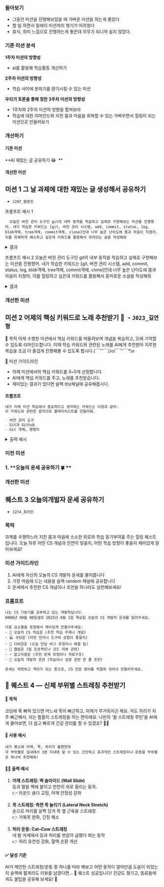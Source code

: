 ### 돌아보기

- 그동안 미션을 진행해보았을 때 가벼운 미션을 하는게 좋았다
- 할 일 하면서 릴레이 미션까지 챙기기 어려웠다
- 휴식, 취미 느낌으로 진행하는게 좋은데 의무가 되니까 쉽지 않았다.

### 기존 미션 분석

**1주차 미션의 방향성**

- ai를 활용해 학습활동 개선하기

**2주차 미션의 방향성**

- 학습 사이에 분위기를 환기시킬 수 있는 미션

**우리가 토론을 통해 정한 3주차 미션의 방향성**

- 1주차와 2주차 미션의 방향을 합쳐보자
- 학습에 대한 리마인드와 지친 몸과 마음을 회복할 수 있는 가벼우면서 힐링이 되는 미션으로 만들어보기

### 개선하기

#### 기존 미션
 **AI 재밌는 글 공유하기 😂  **

#### 개선한 미션
 ## 미션 1  그 날 과제에 대한 재밌는 글 생성해서 공유하기 
 - `J297_황용진`

프롬프트 예시 1
```        
  오늘은 버전 관리 도구인 git의 내부 동작을 학습하고 실제로 구현해보는 미션을 진행했어. 내가 학습한 키워드는 [git, 버전 관리 시스템, add, commit, status, log, blob객체, tree객체, commit객체, clone]인데 너무 높은 난이도에 몸과 마음이 지쳤어. 이를 유쾌하게 해소하고 싶은데 키워드를 활용해서 유머있는 글을 작성해줘
```
<details>

<summary> 결과</summary>


        
        ### 챗지피티 결과
        
        ```jsx
        오늘도 나는 ‘현실 버전 관리 시스템(Real-life VCS)’에 휘둘리던 몸과 마음을 잠시 내려놓고, 내 머릿속 git 레포지토리를 유쾌하게 정리해보려 한다.
        
        1️⃣ git init:
        
        내 아침 커피 한 잔을 initialize 하듯, 정신을 깨우고 “오늘도 화이팅!”이라는 커밋 메시지를 준비했다.
        
        2️⃣ add:
        
        그러나 출근길 버스에서 책가방을 잃어버릴 뻔한 순간, 나는 그 사건을 스테이지에 추가(git add)했다.
        
        “불안” 파일과 “당황” 파일이 index에 올라갔다.
        
        3️⃣ status:
        
        잠시 후 git status를 쳐보니,
        
        vbnet
        복사
        편집
        On branch tired  
        Your branch is up to date with 'origin/coffee-needed'.  
        Changes to be committed:  
          (use "git restore --staged <file>..." to unstage)  
                modified:   불안.txt  
                new file:   당황.txt  
        …이런 충격적인 리포트가 떴다.
        
        4️⃣ commit:
        
        “괜찮아, 내가 이걸 다 해낼 거야”
        
        잔뜩 의지를 담아 git commit -m "오늘 아침 위기 극복" 하자,
        
        내 안의 commit객체가 생성되며, 용기가 기록되었다.
        
        5️⃣ blob객체 & tree객체:
        
        하지만 이 모든 감정은 결국 blob객체로 저장되고,
        
        내 머릿속 감정 폴더 구조는 tree객체로 복잡하게 엮여 있다.
        
        “불안/blob” ↔ “희망/blob” ↔ “아무튼 커피/tree”
        
        6️⃣ log:
        
        git log를 입력하면…
        
        sql
        복사
        편집
        commit a1b2c3d4: 오늘 아침 위기 극복
        commit z9y8x7w6: 어젯밤 과제 해결  
        commit f1e2d3c4: 그래도 살아있네!  
        무심히 지나간 커밋 내역들이 내 인생의 작은 승리들이다.
        
        7️⃣ clone:
        
        “내가 오늘 겪은 고생을 친구에게도 share 하고 싶다!”
        
        그래서 리포지토리를 clone해 친구에게 전송했다.
        
        “야, 이 버그(아침 버스 사건) 좀 봐라!”
        
        마지막으로, 이 모든 과정을 겪은 나는 커밋 객체처럼 단단해졌고, 깨알같이 저장된 “당황.blob” 덕분에 다시는 같은 실수를 반복하지 않을 자신이 생겼다.
        
        이제 잠깐 stash하고, 달콤한 커피 한 잔으로 내 워킹 디렉토리를 깨끗이 정리해보자. ☕️😀
        
        ChatGPT에게 묻기
        
        ```
        
        ### 제미나이 2.5 결과
        
        ```jsx
        it과의 대환장 파티: 내 정신은 이미 blob이 되었다
        아아, 오늘은 Git이라는 거대한 미지의 버전 관리 시스템 앞에서 무릎 꿇었던 날... 분명 시작은 "재밌겠다!" 싶었던 Git 미션이었는데, 학습하면 할수록 뇌는 점점 blob 객체처럼 쪼그라들고, 마음은 tree 객체처럼 복잡하게 얽히고설키기 시작했습니다.
        
        강의실에 앉아 add 명령어를 칠 때까지만 해도 희망이 있었죠. "음, 파일을 추가하는 거군! 간단하네!" 하지만 commit의 개념을 이해하는 순간, 제 멘탈은 이미 안드로메다로 clone되어 버렸습니다. "아니, 그냥 저장하는 게 아니라 스냅샷을 찍는다고? 게다가 commit 객체가 또 뭘 품고 있다고?!" 머릿속에서 수많은 commit들이 꼬리에 꼬리를 물고 이어지며 제 인지 부조화는 극에 달했습니다.
        
        git **status** 명령어를 칠 때마다 나오는 수많은 빨간 글씨들... 그건 제 마음속 log에 새겨진 실패의 기록들이었죠. 한 줄 한 줄 읽을 때마다 "내가 지금 뭘 잘못한 거지...?"라는 자괴감이 파도처럼 밀려왔습니다. 마치 제 인생의 버전 관리를 Git으로 하고 있는 듯한 느낌이랄까요? 매 순간이 에러 투성이 log였고, commit하고 싶은 순간은 단 한 번도 없었습니다.
        
        결국, 제 뇌는 더 이상 새로운 정보를 add할 공간이 없었고, 정신은 완전히 blob 객체처럼 형태를 잃어버렸습니다. "그래, 난 그냥 아무것도 없는 텅 빈 blob이야..."라며 좌절하던 그때, 문득 거울에 비친 제 모습이 보였습니다. 퀭한 눈과 헝클어진 머리... 흡사 Git의 에러 메시지를 수만 번 본 개발자의 모습 그대로였습니다.
        
        하지만 뭐 어떻습니까! 오늘만큼은 Git의 복잡한 내부 동작을 몸소 체험하며, 우리는 진정한 "Git 마스터"의 길에 한 발짝 더 다가섰습니다... 라고 스스로 위로해 봅니다. 내일 아침, 정신을 reset하고 다시 commit할 수 있기를!
        
        오늘 하루 정말 수고 많으셨습니다! Git과의 사투에서 얻은 경험은 당신을 더욱 단단하게 만들었을 거예요. 다음 Git 미션에서는 당신의 멘탈이 blob이 아닌 commit 객체처럼 굳건하길 바랍니다! 💪
        ```
</details>
   
프롬프트 예시 2
    오늘은 버전 관리 도구인 git의 내부 동작을 학습하고 실제로 구현해보는 미션을 진행했어. 내가 학습한 키워드는 [git, 버전 관리 시스템, add, commit, status, log, blob객체, tree객체, commit객체, clone]인데 너무 높은 난이도에 몸과 마음이 지쳤어. 이를 힐링하고 싶은데 키워드를 활용해서 흥미로운 소설을 작성해줘

<details>
<summary> 결과</summary>
        
        
        ### 제미나이 결과
        
        ```jsx
        정말 고생 많으셨어요! 'Git'의 심오한 세계를 탐험하셨군요. [Git], [버전 관리 시스템]의 핵심을 이해하고, [add], [commit], [status], [log] 같은 명령어들을 직접 다루는 것은 결코 쉽지 않은 일이죠. 게다가 [blob 객체], [tree 객체], [commit 객체]와 같은 내부 구조까지 파고들다니, 그 복잡함에 몸과 마음이 지칠 법도 합니다. 하지만 괜찮아요. 당신의 노력은 결코 헛되지 않았습니다. 그 지친 마음을 달래줄 흥미로운 이야기를 들려드릴게요.
        
        잊혀진 행성, 코드리아의 수호자
        광활한 우주 저편, 시간과 공간이 뒤섞인 곳에 코드리아라는 이름의 행성이 있었다. 이곳의 모든 문명은 거대한 생명나무, 버전 관리 시스템에 뿌리를 내리고 있었다. 이 나무는 행성의 모든 지식과 역사를 줄기마다 촘촘히 기록하며 보존했는데, 그 기록 방식은 지구의 Git과 매우 흡사했다.
        
        코드리아의 마지막 수호자, 젊은 고고학자 '커밋'은 오랜 연구 끝에 행성에 닥쳐올 거대한 재앙의 전조를 감지했다. 과거의 역사가 뒤틀리고, 지식의 조각들이 사라지는 현상이 발생한 것이다. 이는 버전 관리 시스템의 뿌리가 썩어가고 있다는 끔찍한 신호였다.
        
        커밋은 당장이라도 과거의 중요한 기록들을 복구해야 했다. 그는 고대 문헌에서 전해지는 비전의 의식을 떠올렸다. 그것은 바로 '추적자의 의식'. 커밋은 오염된 기록의 심장부로 다가가, 신성한 주문을 외치기 시작했다.
        
        "나의 [add]가 너의 흔적을 발견하고, 나의 [commit]이 너를 영원히 봉인하리라."
        
        그의 주문에 맞춰 주변의 흙먼지가 회오리치듯 솟아올랐다. 이내 희미하게 빛나는 정보의 파편들이 하나둘 떠올랐다. 그는 파편들을 응시하며 [status] 명령을 수행하듯, 어떤 기록이 오염되었고, 어떤 기록이 아직 온전한지 살폈다. 그의 눈앞에는 마치 [log]를 펼쳐놓은 듯, 뒤틀린 시간의 흐름과 잃어버린 과거의 이정표들이 아찔하게 펼쳐졌다.
        
        가장 먼저 찾아야 할 것은 고대 예언의 핵심을 담고 있는 blob 객체였다. 이것은 마치 행성의 가장 작은 진실, 모든 기록의 근원과도 같았다. 커밋은 잃어버린 blob 객체들을 찾아내 봉인했다. 그러자 시스템의 거대한 가지들이 비명을 지르며 흔들렸다. 그 다음은 오염된 blob 객체들을 엮어 만들어진 tree 객체들을 바로잡는 일이었다. 이것은 행성의 지식 체계를 바로 세우는 것과 같았다. 무수한 정보의 흐름 속에서 그는 뒤섞인 tree 객체들을 원래의 질서대로 재배치했다.
        
        마지막으로 가장 중요한 것은 commit 객체였다. 이것은 모든 역사와 변화의 순간을 기록한 행성의 심장과도 같았다. 오염된 commit 객체는 마치 행성의 기억을 지워버리려는 사악한 주술과 같았다. 커밋은 온 힘을 다해 올바른 commit 객체를 불러내고, 그 안에 담긴 행성의 모든 지식과 역사를 되살려냈다.
        
        이제 남은 것은 복구된 시스템을 행성 전체에 clone하는 것이었다. 커밋은 행성 곳곳에 흩어진 신성한 거울들을 향해 손을 뻗었다. 그의 손짓에 따라 찬란한 빛이 뿜어져 나왔고, 복구된 버전 관리 시스템의 완벽한 사본들이 행성 전체로 퍼져나갔다.
        
        재앙은 물러갔고, 코드리아 행성은 다시 평화를 되찾았다. 커밋은 지친 몸을 이끌고 생명나무 아래 앉았다. 그가 힘들게 복구한 지식의 흔적들이 그의 눈앞에서 선명하게 빛나고 있었다. 그는 깨달았다. [Git]의 복잡한 명령어들과 객체들은 단순히 기술이 아니었다. 그것은 역사를 보존하고, 미래를 지켜내는 숭고한 마법이었다. 그리고 자신은 그 마법을 다루는, 행성의 진정한 수호자였다.
        
        어떠신가요? 잠시나마 Git의 복잡함에서 벗어나 쉬어가셨기를 바랍니다. 당신이 배운 지식은 이 이야기 속의 커밋처럼, 미래를 지키는 강력한 도구가 될 거예요.
        ```
        
        ### 챗지피티 결과
        
        ```jsx
        깊은 숲속, 수백 겹의 가지가 얽히고설킨 ‘레포지토리아’라는 땅이 있었다. 이곳은 모든 이야기가 저장되는 버전 관리 시스템의 심연이며, 시간의 조각들이 블롭(blob)이라는 불멸의 알갱이로 보관됐다.
        
        어느 날, 작은 블롭객체 하나가 눈을 떴다. 자신이 누군가의 소중한 코드 조각이란 사실에 행복해하면서도, 더 큰 세상에 나아갈 용기가 필요했다. 블롭객체는 자신을 모아줄 상위 구조를 찾아 길을 떠났다.
        
        첫걸음은 ‘add’라는 마법의 주문이었다. 블롭객체는 손끝에서 반짝이는 add 명령을 외치며 자신을 인덱스에 등록했다. 차곡차곡 쌓여 가는 모습은 작은 씨앗이 땅을 뚫고 올라오는 순간과도 같았다. 순간, 땅속 깊은 곳에서 나무뿌리 같은 ‘트리(tree)객체’가 올라와 블롭들을 맞이했다. 트리객체는 각 블롭의 이름과 해시를 품고 가지를 뻗으며, 뭉친 코드 조각들에게 안식처를 제공했다.
        
        하지만 레포지토리아는 늘 변하는 곳. 블롭과 트리가 합쳐진 순간, 커밋(commit)이라는 신성한 의식이 필요했다. 의식을 주관하는 것은 ‘커밋객체’였다. 커밋객체는 시간의 기록자이자 수호자. 블롭과 트리가 하나로 묶인 순간, 커밋객체는 자신의 꼬리에 꼬리를 무는 해시로 그 모든 것을 영원히 기록했다. 그렇게 하나의 완성된 순간, 레포지토리아는 또 한 번의 역사를 새겼다.
        
        때마침 하늘 너머에서 ‘status’의 정령이 내려왔다. status 정령은 레포지토리아의 현재 상태를 들여다보는 눈. “Staged: 3, Modified: 1, Untracked: 2” 같은 신비로운 숫자를 읊조리며, 모험가에게 앞으로 나아갈 길을 알려주었다. 블롭객체는 status의 인도로 자신이 어디에 있는지, 무엇이 더 필요한지 알 수 있었고, 마음속 깊은 불안이 잦아들었다.
        
        시간이 흐르고, 블롭객체는 커밋객체와 함께 기록의 숲을 헤매다 ‘log’의 신전을 발견했다. 거기에는 수없이 많은 커밋객체들의 자취가 남아 있었다. “feat: 첫번째 기능 추가”, “fix: 버그 수정”, “merge: 브랜치 통합” 등 다양한 이름표가 달린 커밋들이 촘촘히 쌓여 있었다. log 신전에서 과거를 돌아보며, 블롭객체는 자신이 겪어온 여정을 되새기고 새로운 다짐을 품었다.
        
        마지막으로, 강 건너편에 흘러가는 또 다른 레포지토리아를 향한 다리가 생겼다. 그것이 바로 ‘clone’의 마법이었다. 바람처럼 가볍게 외치자, 블롭, 트리, 커밋의 모든 기록이 반짝이며 다른 공간에 복제됐다. 낯선 땅에서도 다시 시작할 수 있는 희망이 깃든 순간이었다.
        
        그렇게 블롭객체는 add로 시작해 commit으로 완성하고, status로 길을 찾고, log로 꿈을 다지고, clone으로 새로운 세계로 나아갔다. 버전 관리 시스템의 손길 아래, 작은 코드 조각 하나도 언제나 영웅이 될 수 있음을 배우며, 레포지토리아의 숲은 다시금 평온을 되찾았다.
        ```
        


</details>

### 개선한 미션

## **미션 2 어제의 핵심 키워드로 노래 추천받기 🎵  - `J023_길연형`**
    
🎯 목적
어제 수행한 미션에서 핵심 키워드를 떠올려보며 개념을 복습하고, 오래 기억할 수 있도록 리마인드합니다. 이때 학습 키워드와 관련된 노래를 AI에게 추천받아 지루한 복습을 조금 더 즐겁게 진행해볼 수 있도록 합시다.\(￣︶￣*\))o(*￣︶￣*)o

📝 미션 가이드라인

- 어제 미션에서의 핵심 키워드를 3~5개 선정합니다.
- AI에게 핵심 키워드를 주고, 노래를 추천받습니다.
- 재미있는 결과가 있다면 슬랙 `랜덤`채널에 공유해봅시다.

#### 프롬프트

```markdown
내가 어제 미션 학습에서 중요하다고 생각하는 키워드는 다음과 같아.
이 키워드와 관련한 음악으로 플레이리스트를 만들어줘.

- 버전 관리 도구
- Git과 Github
- Git 개체, 명령어
```

<details>
<summary> 출력 예시</summary>
        
```markdown
🎧 🧠 Git과 GitHub을 테마로 한 작은 음악 드라마 플레이리스트
1. git init — 새로운 시작
🎵 IU – "Love Poem"
“누구의 삶도 꽃이 될 수 있다면”
→ 프로젝트를 막 시작할 때, 아무것도 없는 빈 폴더에서 미래를 꿈꾸며 git init!

2. git add — 나의 생각을 스테이지에 올려
🎵 샤이니 – "View"
“눈부신 너의 모든 게 다”
→ 변경된 파일들을 스테이징 영역에 올리며, 반짝이는 너를 커밋할 준비.

3. git commit — 나는 너를 기록해
🎵 악동뮤지션 – "시간과 낙엽
“그리움도 지나가면 추억이 되겠죠”
→ 커밋 메시지와 함께 남겨지는 나의 현재, 나중에 돌아보면 추억이 될 기록들.

4. git push — 세상에 알리기
🎵 방탄소년단 – "MIC Drop"
“Did you see my bag?”
→ 내 작업물을 리모트에 업로드하며, 세상에 보여준다. "이게 내 커밋이야!"

5. git branch — 나만의 길로
🎵 NCT Dream – "BOOM"
“I’m the one baby”
→ 메인 브랜치에서 떨어져 나와 나만의 기능 개발 브랜치로 새로운 길을 걷는다.

6. git merge — 충돌의 순간
🎵 EXO – "Monster"
“She got me gone crazy”
→ 병합하려는데... 충돌이 났다. 머리를 쥐어뜯으며 conflict 해결 중.

7. git revert — 과거로의 회귀
🎵 박효신 – "야생화"
“그대 기억이 지워질까”
→ 실수로 잘못된 커밋... 난 시간을 거슬러 다시 돌아간다.

8. git log — 나의 여정 훑기
🎵 윤하 – "기다리다"
“돌아보면 늘 그 자리에”
→ 내가 지나온 커밋들, 그때의 나를 마주본다.
```

```markdown

```
</details>


### 이전 미션
### 1. **오늘의 운세 공유하기 🍀 **
        

### 개선한 미션
## 퀘스트 3 오늘의개발자 운세 공유하기 
- `J274_최지민`

### 목적
과제를 수행하느라 지친 몸과 마음에 소소한 위로와 학습 동기부여를 주는 힐링 퀘스트입니다. 오늘 하루 어떤 CS 개념과 인연이 닿을지, 어떤 학습 방향이 좋을지 재미있게 알아보세요!

### 미션 가이드라인
1. AI에게 자신의 오늘의 CS 개발자 운세를 물어봅니다
2. 가장 마음에 드는 내용을 슬랙 random 채널에 공유합니다
3. 운세에서 추천한 CS 개념이나 조언을 하나라도 실천해보세요!

### 프롬프트
```
나는 CS 기본기를 공부하고 있는 개발자입니다.
0000년 00월 00일생의 2025년 8월 1일 목요일 오늘의 CS 개발자 운세를 알려주세요.

다음 요소들을 포함해서 재미있게 만들어주세요:
- 🧠 오늘의 CS 학습운 (추천 학습 주제나 개념)
- 💻 코딩운 (어떤 언어나 도구와 궁합이 좋을지)
- 🐛 디버깅운 (오늘 만날 버그 유형이나 해결 팁)
- 🤝 협업운 (팀 프로젝트나 코드 리뷰 관련)
- ⚡ 알고리즘운 (추천 문제 유형이나 자료구조)
- 🌟 오늘의 개발자 조언 (학습이나 성장 관련 한 줄 조언)

운세는 따뜻하고 격려가 되는 톤으로, CS 전문 용어를 적절히 섞어서 만들어주세요.
```

        
## 🧩 퀘스트 4 — 신체 부위별 스트레칭 추천받기

#### 🎯 목적  
코딩에 푹 빠져 있으면 어느새 목이 뻐근하고, 어깨가 무거워지곤 해요.
저도 허리가 자주 뻐근해서, 쉬는 틈틈이 스트레칭을 하는 편이에요.
나만의 ‘꿀 스트레칭 루틴’을 AI에게 물어보면, 더 쉽고 빠르게 건강 관리를 할 수 있겠죠? 🤔💡

#### 💬 사용 예시
```
내가 평소에 어깨, 목, 허리가 불편한데  
각 부위별로 실내에서 3분 이내에 할 수 있는 간단하고 효과적인 스트레칭이나 운동을 부위별로 하나씩 추천해줘!
```

#### 🧘‍♀️ 출력 예시
1. **어깨 스트레칭: 벽 슬라이드 (Wall Slide)**  
   등과 팔을 벽에 붙이고 천천히 위로 올리는 동작.  
   👉 라운드 숄더 교정, 어깨 안정성 강화

2. **목 스트레칭: 측면 목 늘리기 (Lateral Neck Stretch)**  
   손으로 머리를 살짝 당겨 목 옆 근육을 스트레칭  
   👉 거북목 완화, 긴장 해소

3. **허리 운동: Cat–Cow 스트레칭**  
   네 발 자세에서 등과 허리를 번갈아 굽혔다 펴는 동작  
   👉 허리 유연성 강화, 혈액 순환 개선

#### ✅ 달성 기준  
AI가 제안한 스트레칭/운동 중 하나를 따라 해보고
어떤 동작이 얼마만큼 도움이 되었는지 슬랙에 짧게라도 리뷰를 남겼다면…
🎉 퀘스트 성공입니다! 건강도 챙기고, 동료들에게도 꿀팁을 공유해 보세요! 🥳
